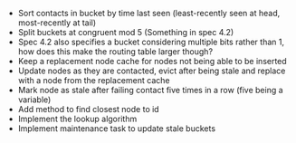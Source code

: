 * Sort contacts in bucket by time last seen (least-recently seen at head, most-recently at tail)
* Split buckets at congruent mod 5 (Something in spec 4.2)
* Spec 4.2 also specifies a bucket considering multiple bits rather than 1, how does this make the routing table larger though?
* Keep a replacement node cache for nodes not being able to be inserted
* Update nodes as they are contacted, evict after being stale and replace with a node from the replacement cache
* Mark node as stale after failing contact five times in a row (five being a variable)
* Add method to find closest node to id
* Implement the lookup algorithm
* Implement maintenance task to update stale buckets